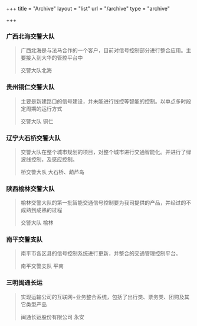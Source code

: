 +++
title = "Archive"
layout = "list"
url = "/archive"
type = "archive"

+++

### 广西北海交警大队

> 广西北海是与法马合作的一个客户，目前对信号控制部分进行整合应用。主要接入到大华的管控平台中
>
> 交警大队北海



### 贵州铜仁交警大队

> 主要是新建路口的信号建设，并未能进行线控等智能的控制。以单点多时段定周期的运行方式
>
> 交警大队 铜仁



### 辽宁大石桥交警大队

> 交警大队在整个城市规划的项目，对整个城市进行交通智能化。并进行了绿波线控制，及感应控制。
>
> 桥交警大队 大石桥、葫芦岛



### 陕西榆林交警大队

> 榆林交警大队的第一批智能交通信号控制要为我司提供的产品，并经过的不成熟到成熟的过程
>
> 交警大队 榆林



### 南平交警支队

> 南平市各区县的信号控制系统进行更新，并整合的交通管理控制平台。
>
> 南平交警支队 平南



### 三明闽通长运

> 实现运输公司的互联网+业务整合系统，包括了出行类、票务类、团购及其它类型产品
>
> 闽通长运股份有限公司 永安
